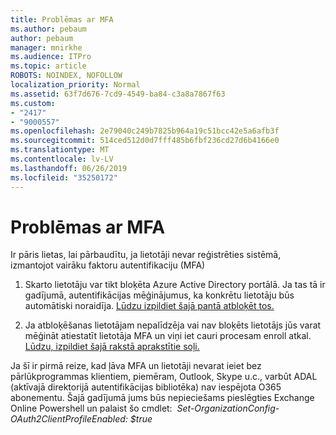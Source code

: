 ```yaml
---
title: Problēmas ar MFA
ms.author: pebaum
author: pebaum
manager: mnirkhe
ms.audience: ITPro
ms.topic: article
ROBOTS: NOINDEX, NOFOLLOW
localization_priority: Normal
ms.assetid: 63f7d676-7cd9-4549-ba84-c3a8a7867f63
ms.custom:
- "2417"
- "9000557"
ms.openlocfilehash: 2e79040c249b7825b964a19c51bcc42e5a6afb3f
ms.sourcegitcommit: 514ced512d0d7fff485b6fbf236cd27d6b4166e0
ms.translationtype: MT
ms.contentlocale: lv-LV
ms.lasthandoff: 06/26/2019
ms.locfileid: "35250172"
---
```

# <a name="issues-with-mfa"></a>Problēmas ar MFA
Ir pāris lietas, lai pārbaudītu, ja lietotāji nevar reģistrēties sistēmā, izmantojot vairāku faktoru autentifikaciju (MFA)

1. Skarto lietotāju var tikt bloķēta Azure Active Directory portālā. Ja tas tā ir gadījumā, autentifikācijas mēģinājumus, ka konkrētu lietotāju būs automātiski noraidīja. [Lūdzu izpildiet šajā pantā atbloķēt tos.](https://docs.microsoft.com/azure/active-directory/authentication/howto-mfa-mfasettings#block-and-unblock-users)

2. Ja atbloķēšanas lietotājam nepalīdzēja vai nav bloķēts lietotājs jūs varat mēģināt atiestatīt lietotāja MFA un viņi iet cauri procesam enroll atkal. [Lūdzu, izpildiet šajā rakstā aprakstītie soļi.](https://docs.microsoft.com/azure/active-directory/authentication/howto-mfa-userdevicesettings#require-users-to-provide-contact-methods-again)

Ja šī ir pirmā reize, kad ļāva MFA un lietotāji nevarat ieiet bez pārlūkprogrammas klientiem, piemēram, Outlook, Skype u.c., varbūt ADAL (aktīvajā direktorijā autentifikācijas bibliotēka) nav iespējota O365 abonementu. Šajā gadījumā jums būs nepieciešams pieslēgties Exchange Online Powershell un palaist šo cmdlet:  *Set-OrganizationConfig-OAuth2ClientProfileEnabled: $true*